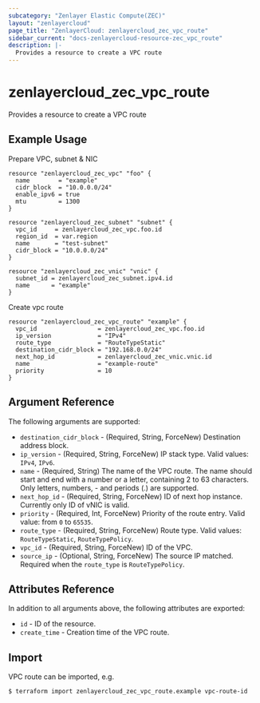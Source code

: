 ```yaml
---
subcategory: "Zenlayer Elastic Compute(ZEC)"
layout: "zenlayercloud"
page_title: "ZenlayerCloud: zenlayercloud_zec_vpc_route"
sidebar_current: "docs-zenlayercloud-resource-zec_vpc_route"
description: |-
  Provides a resource to create a VPC route
---
```


# zenlayercloud_zec_vpc_route

Provides a resource to create a VPC route

## Example Usage

Prepare VPC, subnet & NIC

```hcl
resource "zenlayercloud_zec_vpc" "foo" {
  name        = "example"
  cidr_block  = "10.0.0.0/24"
  enable_ipv6 = true
  mtu         = 1300
}

resource "zenlayercloud_zec_subnet" "subnet" {
  vpc_id     = zenlayercloud_zec_vpc.foo.id
  region_id  = var.region
  name       = "test-subnet"
  cidr_block = "10.0.0.0/24"
}

resource "zenlayercloud_zec_vnic" "vnic" {
  subnet_id = zenlayercloud_zec_subnet.ipv4.id
  name      = "example"
}
```

Create vpc route

```hcl
resource "zenlayercloud_zec_vpc_route" "example" {
  vpc_id                 = zenlayercloud_zec_vpc.foo.id
  ip_version             = "IPv4"
  route_type             = "RouteTypeStatic"
  destination_cidr_block = "192.168.0.0/24"
  next_hop_id            = zenlayercloud_zec_vnic.vnic.id
  name                   = "example-route"
  priority               = 10
}
```

## Argument Reference

The following arguments are supported:

* `destination_cidr_block` - (Required, String, ForceNew) Destination address block.
* `ip_version` - (Required, String, ForceNew) IP stack type. Valid values: `IPv4`, `IPv6`.
* `name` - (Required, String) The name of the VPC route. The name should start and end with a number or a letter, containing 2 to 63 characters. Only letters, numbers, - and periods (.) are supported.
* `next_hop_id` - (Required, String, ForceNew) ID of next hop instance. Currently only ID of vNIC is valid.
* `priority` - (Required, Int, ForceNew) Priority of the route entry. Valid value: from `0` to `65535`.
* `route_type` - (Required, String, ForceNew) Route type. Valid values: `RouteTypeStatic`, `RouteTypePolicy`.
* `vpc_id` - (Required, String, ForceNew) ID of the VPC.
* `source_ip` - (Optional, String, ForceNew) The source IP matched. Required when the `route_type` is `RouteTypePolicy`.

## Attributes Reference

In addition to all arguments above, the following attributes are exported:

* `id` - ID of the resource.
* `create_time` - Creation time of the VPC route.


## Import

VPC route can be imported, e.g.

```
$ terraform import zenlayercloud_zec_vpc_route.example vpc-route-id
```

